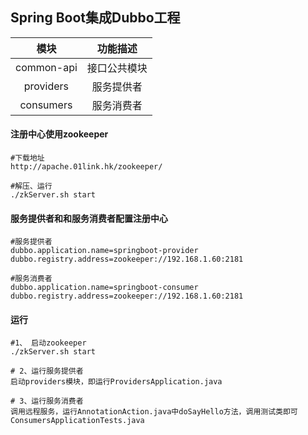 ## Spring Boot集成Dubbo工程



|    模块    |   功能描述   |
| :--------: | :----------: |
| common-api | 接口公共模块 |
| providers  |  服务提供者  |
| consumers  |  服务消费者  |



#### 注册中心使用zookeeper

```shell
#下载地址
http://apache.01link.hk/zookeeper/

#解压、运行
./zkServer.sh start

```



#### 服务提供者和和服务消费者配置注册中心

```properties
#服务提供者
dubbo.application.name=springboot-provider
dubbo.registry.address=zookeeper://192.168.1.60:2181

#服务消费者
dubbo.application.name=springboot-consumer
dubbo.registry.address=zookeeper://192.168.1.60:2181
```

#### 运行

```she
#1、 启动zookeeper
./zkServer.sh start

# 2、运行服务提供者
启动providers模块，即运行ProvidersApplication.java

# 3、运行服务消费者
调用远程服务，运行AnnotationAction.java中doSayHello方法，调用测试类即可ConsumersApplicationTests.java

```

